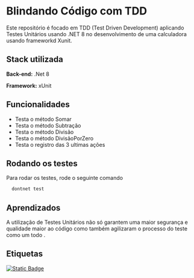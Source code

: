 
# Blindando Código com TDD

Este repositório é focado em TDD (Test Driven Development) aplicando Testes Unitários usando .NET 8 no desenvolvimento de uma calculadora usando frameworkd Xunit.

## Stack utilizada

**Back-end:** .Net 8

**Framework:** xUnit

## Funcionalidades

- Testa o método Somar
- Testa o método Subtração
- Testa o método Divisão
- Testa o método DivisãoPorZero
- Testa o registro das 3 ultimas ações

## Rodando os testes

Para rodar os testes, rode o seguinte comando

```bash
  dontnet test
```

## Aprendizados

A utilização de Testes Unitários não só garantem uma maior segurança e qualidade maior ao código como também agilizaram o processo do teste como um todo .

## Etiquetas
[![Static Badge](https://img.shields.io/badge/Microsoft-.Net_8-blue?style=for-the-badge&logo=dotnet&logoColor=%23512BD4&color=%23512BD4)](https://learn.microsoft.com/pt-br/dotnet/csharp/)
